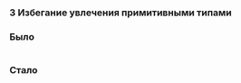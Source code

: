 ### 3 Избегание увлечения примитивными типами

### Было

```kotlin

```

### Стало

```kotlin

```



